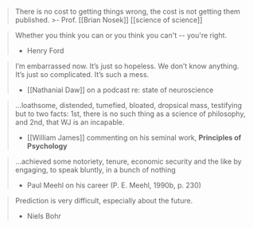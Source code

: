 >There is no cost to getting things wrong, the cost is not getting them published.
	>- Prof. [[Brian Nosek]]
[[science of science]]
	
> Whether you think you can or you think you can't -- you're right.
> - Henry Ford

>I’m embarrassed now. It’s just so hopeless. We don’t know anything. It’s just so complicated. It’s such a mess. 
>- [[Nathanial Daw]] on a podcast re: state of neuroscience

> ...loathsome, distended, tumefied, bloated, dropsical mass, testifying but to two facts: 1st, there is no such thing as a science of philosophy, and 2nd, that WJ is an incapable.
> - [[William James]] commenting on his seminal work, **Principles of Psychology**

> ...achieved some notoriety, tenure, economic security and the like by engaging, to speak bluntly, in a bunch of nothing
> - Paul Meehl on his career (P. E. Meehl, 1990b, p. 230)

> Prediction is very difficult, especially about the future.
> - Niels Bohr

